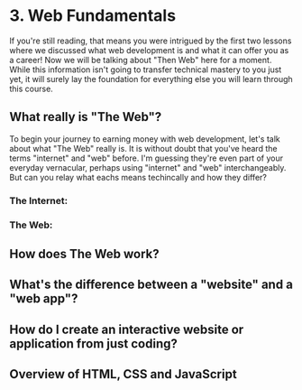 # 3. Web Fundamentals
If you're still reading, that means you were intrigued by the first two lessons where we discussed what web development is and what it can offer you as a career! Now we will be talking about "Then Web" here for a moment. While this information isn't going to transfer technical mastery to you just yet, it will surely lay the foundation for everything else you will learn through this course.

## What really is "The Web"?
To begin your journey to earning money with web development, let's talk about what "The Web" really is. It is without doubt that you've heard the terms "internet" and "web" before. I'm guessing they're even part of your everyday vernacular, perhaps using "internet" and "web" interchangeably. But can you relay what eachs means techincally and how they differ?

### The Internet:

### The Web:

## How does The Web work?

## What's the difference between a "website" and a "web app"?

## How do I create an interactive website or application from just coding?

## Overview of HTML, CSS and JavaScript
